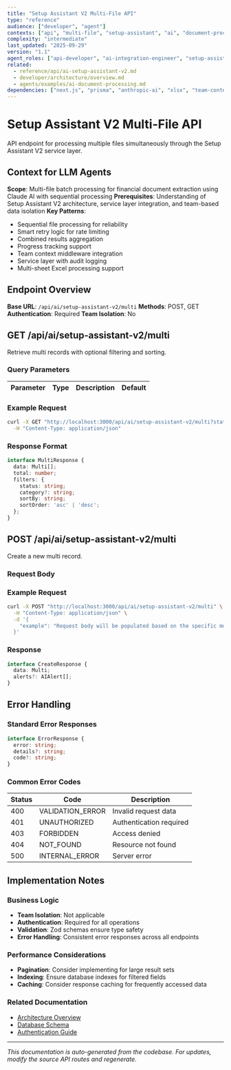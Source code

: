 ```yaml
---
title: "Setup Assistant V2 Multi-File API"
type: "reference"
audience: ["developer", "agent"]
contexts: ["api", "multi-file", "setup-assistant", "ai", "document-processing", "phase2", "excel-multi-sheet", "onboarding-multi-file"]
complexity: "intermediate"
last_updated: "2025-09-29"
version: "1.1"
agent_roles: ["api-developer", "ai-integration-engineer", "setup-assistant-developer"]
related:
  - reference/api/ai-setup-assistant-v2.md
  - developer/architecture/overview.md
  - agents/examples/ai-document-processing.md
dependencies: ["next.js", "prisma", "anthropic-ai", "xlsx", "team-context-middleware"]
---
```


# Setup Assistant V2 Multi-File API

API endpoint for processing multiple files simultaneously through the Setup Assistant V2 service layer.

## Context for LLM Agents

**Scope**: Multi-file batch processing for financial document extraction using Claude AI with sequential processing
**Prerequisites**: Understanding of Setup Assistant V2 architecture, service layer integration, and team-based data isolation
**Key Patterns**:
- Sequential file processing for reliability
- Smart retry logic for rate limiting
- Combined results aggregation
- Progress tracking support
- Team context middleware integration
- Service layer with audit logging
- Multi-sheet Excel processing support

## Endpoint Overview

**Base URL**: `/api/ai/setup-assistant-v2/multi`
**Methods**: POST, GET
**Authentication**: Required
**Team Isolation**: No


## GET /api/ai/setup-assistant-v2/multi

Retrieve multi records with optional filtering and sorting.

### Query Parameters

| Parameter | Type | Description | Default |
|-----------|------|-------------|---------|


### Example Request

```bash
curl -X GET "http://localhost:3000/api/ai/setup-assistant-v2/multi?status=active&sortBy=createdAt&sortOrder=desc" \
  -H "Content-Type: application/json"
```

### Response Format

```typescript
interface MultiResponse {
  data: Multi[];
  total: number;
  filters: {
    status: string;
    category?: string;
    sortBy: string;
    sortOrder: 'asc' | 'desc';
  };
}
```



## POST /api/ai/setup-assistant-v2/multi

Create a new multi record.

### Request Body



### Example Request

```bash
curl -X POST "http://localhost:3000/api/ai/setup-assistant-v2/multi" \
  -H "Content-Type: application/json" \
  -d '{
    "example": "Request body will be populated based on the specific multi schema"
  }'
```

### Response

```typescript
interface CreateResponse {
  data: Multi;
  alerts?: AIAlert[];
}
```






## Error Handling

### Standard Error Responses

```typescript
interface ErrorResponse {
  error: string;
  details?: string;
  code?: string;
}
```

### Common Error Codes

| Status | Code | Description |
|--------|------|-------------|
| 400 | VALIDATION_ERROR | Invalid request data |
| 401 | UNAUTHORIZED | Authentication required |
| 403 | FORBIDDEN | Access denied |
| 404 | NOT_FOUND | Resource not found |
| 500 | INTERNAL_ERROR | Server error |



## Implementation Notes

### Business Logic
- **Team Isolation**: Not applicable
- **Authentication**: Required for all operations
- **Validation**: Zod schemas ensure type safety
- **Error Handling**: Consistent error responses across all endpoints

### Performance Considerations
- **Pagination**: Consider implementing for large result sets
- **Indexing**: Ensure database indexes for filtered fields
- **Caching**: Consider response caching for frequently accessed data

### Related Documentation
- [Architecture Overview](../../developer/architecture/overview.md)
- [Database Schema](../../developer/architecture/database.md)
- [Authentication Guide](../../developer/authentication.md)

---

*This documentation is auto-generated from the codebase. For updates, modify the source API routes and regenerate.*